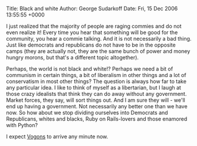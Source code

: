 Title: Black and white
Author: George Sudarkoff
Date: Fri, 15 Dec 2006 13:55:55 +0000

I just realized that the majority of people are raging commies and do not even realize it! Every time you hear that something will be good for the community, you hear a commie talking. And it is not necessarily a bad thing. Just like democrats and republicans do not have to be in the opposite camps (they are actually not, they are the same bunch of power and money hungry morons, but that's a different topic altogether).

Perhaps, the world is not black and white!? Perhaps we need a bit of communism in certain things, a bit of liberalism in other things and a lot of conservatism in most other things? The question is always how far to take any particular idea. I like to think of myself as a libertarian, but I laugh at those crazy idealists that think they can do away without any government. Market forces, they say, will sort things out. And I am sure they will - we'll end up having a government. Not necessarily any better one than we have now. So how about we stop dividing ourselves into Democrats and Republicans, whites and blacks, Ruby on Rails-lovers and those enamored with Python?

I expect [Vogons](http://en.wikipedia.org/wiki/Vogons "Vogons") to arrive any minute now.

